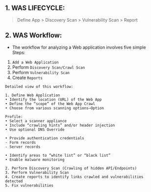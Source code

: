 ## 1. WAS LIFECYCLE:
> Define App > Discovery Scan > Vulnerability Scan > Report

## 2. WAS Workflow:
- The workflow for analyzing a Web application involves five simple Steps: 
1) `Add a Web Application`
2) Perform `Discovery Scan/Crawl Scan`
3) Perform `Vulnerability Scan`
4) Create `Reports`

```
Detailed view of this workflow:

1. Define Web Application
• Identify the location (URL) of the Web App
• Define the “scope” of the Web App Crawl
• Choose from various scanning options—Option     

Profile:
• Select a scanner appliance
• Include “crawling hints” and/or header injection
• Use optional DNS Override

• Provide authentication credentials
- Form records
- Server records

• Identify areas to “white list” or “black list”
• Enable malware monitoring

2. Perform Discovery Scan (Crawling of hidden API/Endpoints)
3. Perform Vulnerability Scan
4. Create reports to identify links crawled and vulnerabilities detected
5. Fix vulnerabilities
```